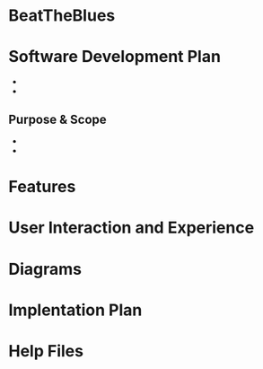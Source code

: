 # BeatTheBlues

# Software Development Plan

- 

- 

## Purpose & Scope

- 
- 

# Features

# User Interaction and Experience 


# Diagrams

# Implentation Plan

# Help Files
